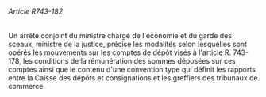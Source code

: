 ###### Article R743-182

Un arrêté conjoint du ministre chargé de l'économie et du garde des sceaux, ministre de la justice, précise les modalités selon lesquelles sont opérés les mouvements sur les comptes de dépôt visés à l'article R. 743-178, les conditions de la rémunération des sommes déposées sur ces comptes ainsi que le contenu d'une convention type qui définit les rapports entre la Caisse des dépôts et consignations et les greffiers des tribunaux de commerce.

